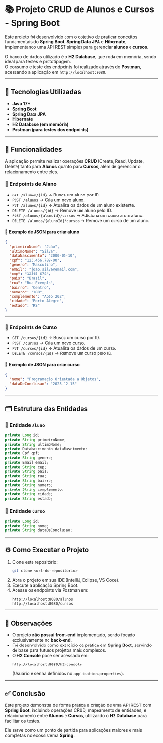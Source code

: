 # 📚 Projeto CRUD de Alunos e Cursos - Spring Boot

Este projeto foi desenvolvido com o objetivo de praticar conceitos fundamentais do **Spring Boot**, **Spring Data JPA** e **Hibernate**, implementando uma API REST simples para gerenciar **alunos** e **cursos**.  

O banco de dados utilizado é o **H2 Database**, que roda em memória, sendo ideal para testes e prototipagem.  
O consumo e teste dos endpoints foi realizado através do **Postman**, acessando a aplicação em `http://localhost:8080`.

---

## 🚀 Tecnologias Utilizadas
- **Java 17+**  
- **Spring Boot**  
- **Spring Data JPA**  
- **Hibernate**  
- **H2 Database (em memória)**  
- **Postman (para testes dos endpoints)**  

---

## 📌 Funcionalidades
A aplicação permite realizar operações **CRUD** (Create, Read, Update, Delete) tanto para **Alunos** quanto para **Cursos**, além de gerenciar o relacionamento entre eles.

### 🔹 Endpoints de Aluno
- `GET /alunos/{id}` → Busca um aluno por ID.  
- `POST /alunos` → Cria um novo aluno.  
- `PUT /alunos/{id}` → Atualiza os dados de um aluno existente.  
- `DELETE /alunos/{id}` → Remove um aluno pelo ID.  
- `POST /alunos/{alunoId}/cursos` → Adiciona um curso a um aluno.  
- `DELETE /alunos/{alunoId}/cursos` → Remove um curso de um aluno.  

#### 🧾 Exemplo de JSON para criar aluno
```json
{
  "primeiroNome": "João",
  "ultimoNome": "Silva",
  "dataNascimento": "2000-05-10",
  "cpf": "123.456.789-00",
  "genero": "Masculino",
  "email": "joao.silva@email.com",
  "cep": "12345-678",
  "pais": "Brasil",
  "rua": "Rua Exemplo",
  "bairro": "Centro",
  "numero": "100",
  "complemento": "Apto 202",
  "cidade": "Porto Alegre",
  "estado": "RS"
}
```

---

### 🔹 Endpoints de Curso
- `GET /cursos/{id}` → Busca um curso por ID.  
- `POST /cursos` → Cria um novo curso.  
- `PUT /cursos/{id}` → Atualiza os dados de um curso.  
- `DELETE /cursos/{id}` → Remove um curso pelo ID.  

#### 🧾 Exemplo de JSON para criar curso
```json
{
  "nome": "Programação Orientada a Objetos",
  "dataDeConclusao": "2025-12-15"
}
```

---

## 🗂️ Estrutura das Entidades

### 👤 Entidade `Aluno`
```java
private Long id;
private String primeiroNome;
private String ultimoNome;
private DataNascimento dataNascimento;
private Cpf cpf;
private String genero;
private Email email;
private String cep;
private String pais;
private String rua;
private String bairro;
private String numero;
private String complemento;
private String cidade;
private String estado;
```

### 📘 Entidade `Curso`
```java
private Long id;
private String nome;
private String dataDeConclusao;
```

---

## ⚙️ Como Executar o Projeto
1. Clone este repositório:  
   ```bash
   git clone <url-do-repositorio>
   ```
2. Abra o projeto em sua IDE (IntelliJ, Eclipse, VS Code).  
3. Execute a aplicação Spring Boot.  
4. Acesse os endpoints via Postman em:  
   ```
   http://localhost:8080/alunos
   http://localhost:8080/cursos
   ```

---

## 📝 Observações
- O projeto **não possui front-end** implementado, sendo focado exclusivamente no **back-end**.  
- Foi desenvolvido como exercício de prática em **Spring Boot**, servindo de base para futuros projetos mais complexos.  
- O **H2 Console** pode ser acessado em:
  ```
  http://localhost:8080/h2-console
  ```
  (Usuário e senha definidos no `application.properties`).

---

## ✅ Conclusão
Este projeto demonstra de forma prática a criação de uma API REST com **Spring Boot**, incluindo operações CRUD, mapeamento de entidades, e relacionamento entre **Alunos** e **Cursos**, utilizando o **H2 Database** para facilitar os testes.  

Ele serve como um ponto de partida para aplicações maiores e mais completas no ecossistema **Spring**.
